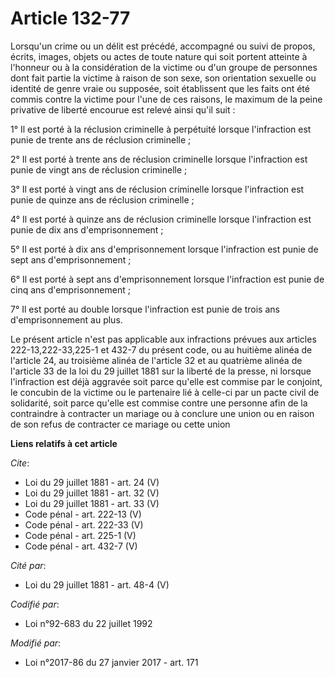 # Article 132-77

Lorsqu'un crime ou un délit est précédé, accompagné ou suivi de propos, écrits, images, objets ou actes de toute nature qui
soit portent atteinte à l'honneur ou à la considération de la victime ou d'un groupe de personnes dont fait partie la victime
à raison de son sexe, son orientation sexuelle ou identité de genre vraie ou supposée, soit établissent que les faits ont été
commis contre la victime pour l'une de ces raisons, le maximum de la peine privative de liberté encourue est relevé ainsi
qu'il suit : 

1° Il est porté à la réclusion criminelle à perpétuité lorsque l'infraction est punie de trente ans de réclusion
criminelle ; 

2° Il est porté à trente ans de réclusion criminelle lorsque l'infraction est punie de vingt ans de réclusion criminelle ; 

3° Il est porté à vingt ans de réclusion criminelle lorsque l'infraction est punie de quinze ans de réclusion criminelle ; 

4° Il est porté à quinze ans de réclusion criminelle lorsque l'infraction est punie de dix ans d'emprisonnement ; 

5° Il est porté à dix ans d'emprisonnement lorsque l'infraction est punie de sept ans d'emprisonnement ; 

6° Il est porté à sept ans d'emprisonnement lorsque l'infraction est punie de cinq ans d'emprisonnement ; 

7° Il est porté au double lorsque l'infraction est punie de trois ans d'emprisonnement au plus. 

Le présent article n'est pas applicable aux infractions prévues aux articles 222-13,222-33,225-1 et 432-7 du présent code, ou
au huitième alinéa de l'article 24, au troisième alinéa de l'article 32 et au quatrième alinéa de l'article 33 de la loi du
29 juillet 1881 sur la liberté de la presse, ni lorsque l'infraction est déjà aggravée soit parce qu'elle est commise par le
conjoint, le concubin de la victime ou le partenaire lié à celle-ci par un pacte civil de solidarité, soit parce qu'elle est
commise contre une personne afin de la contraindre à contracter un mariage ou à conclure une union ou en raison de son refus
de contracter ce mariage ou cette union

**Liens relatifs à cet article**

_Cite_:

  - Loi du 29 juillet 1881 - art. 24 (V)
  - Loi du 29 juillet 1881 - art. 32 (V)
  - Loi du 29 juillet 1881 - art. 33 (V)
  - Code pénal - art. 222-13 (V)
  - Code pénal - art. 222-33 (V)
  - Code pénal - art. 225-1 (V)
  - Code pénal - art. 432-7 (V)

_Cité par_:

  - Loi du 29 juillet 1881 - art. 48-4 (V)

_Codifié par_:

  - Loi n°92-683 du 22 juillet 1992

_Modifié par_:

  - Loi n°2017-86 du 27 janvier 2017 - art. 171
